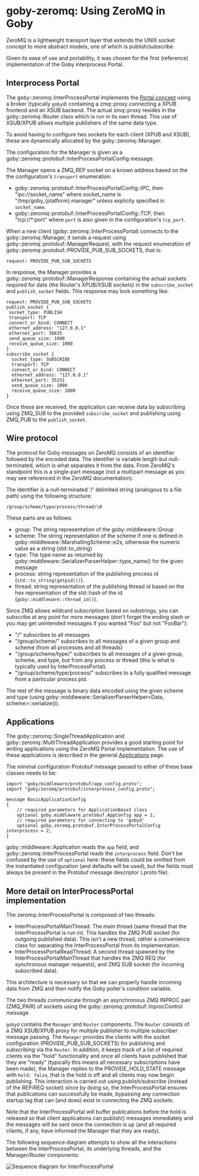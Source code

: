 # goby-zeromq: Using ZeroMQ in Goby

ZeroMQ is a lightweight transport layer that extends the UNIX socket concept to more abstract models, one of which is publish/subscribe.

Given its ease of use and portability, it was chosen for the first (reference) implementation of the Goby interprocess Portal.

## Interprocess Portal

The goby::zeromq::InterProcessPortal implements the [Portal concept](doc210_transporter.md) using a broker (typically `gobyd`) containing a zmq::proxy connecting a XPUB frontend and an XSUB backend. The actual zmq::proxy resides in the goby::zeromq::Router class which is run in its own thread. This use of XSUB/XPUB allows multiple publishers of the same data type.

To avoid having to configure two sockets for each client (XPUB and XSUB), these are dynamically allocated by the goby::zeromq::Manager.

The configuration for the Manager is given as a goby::zeromq::protobuf::InterProcessPortalConfig message.

The Manager opens a ZMQ_REP socket on a known address based on the the configuration's `transport` enumeration:

* goby::zeromq::protobuf::InterProcessPortalConfig::IPC, then "ipc://socket_name" where socket_name is "/tmp/goby_{platform}.manager" unless explicity specified in `socket_name`.
* goby::zeromq::protobuf::InterProcessPortalConfig::TCP, then "tcp://*:port" where `port` is also given in the configuration's `tcp_port`.

When a new client (goby::zeromq::InterProcessPortal) connects to the goby::zeromq::Manager, it sends a request using goby::zeromq::protobuf::ManagerRequest, with the request enumeration of goby::zeromq::protobuf::PROVIDE_PUB_SUB_SOCKETS, that is:

```
request: PROVIDE_PUB_SUB_SOCKETS
```

In response, the Manager provides a goby::zeromq::protobuf::ManagerResponse containing the actual sockets required for data (the Router's XPUB/XSUB sockets) in the `subscribe_socket` and `publish_socket` fields. This response may look something like:

```
request: PROVIDE_PUB_SUB_SOCKETS
publish_socket {
 socket_type: PUBLISH
 transport: TCP
 connect_or_bind: CONNECT
 ethernet_address: "127.0.0.1"
 ethernet_port: 36635
 send_queue_size: 1000
 receive_queue_size: 1000
}
subscribe_socket {
  socket_type: SUBSCRIBE
  transport: TCP
  connect_or_bind: CONNECT
  ethernet_address: "127.0.0.1"
  ethernet_port: 35151
  send_queue_size: 1000
  receive_queue_size: 1000
}
```

Once these are received, the application can receive data by subscribing using ZMQ_SUB to the provided `subscribe_socket` and publishing using ZMQ_PUB to the `publish_socket`.

## Wire protocol

The protocol for Goby messages on ZeroMQ consists of an identifier followed by the encoded data. The identifier is variable length but null-terminated, which is what separates it from the data. From ZeroMQ's standpoint this is a single-part message (not a multipart message as you may see referenced in the ZeroMQ documentation).

The identifier is a null-terminated '/' delimited string (analogous to a file path) using the following structure:

```
/group/scheme/type/process/thread/\0
```

These parts are as follows:

* group: The string representation of the goby::middleware::Group
* scheme: The string representation of the scheme if one is defined in goby::middleware::MarshallingScheme::e2s, otherwsie the numeric value as a string (std::to_string)
* type: The type name as returned by goby::middleware::SerializerParserHelper::type_name() for the given message
* process: string representation of the publishing process id (`std::to_string(getpid())`).
* thread: string representation of the publishing thread id based on the hex representation of the std::hash of the id (`goby::middleware::thread_id()`).

Since ZMQ allows wildcard subscription based on substrings, you can subscribe at any point for more messages (don't forget the ending slash or you may get unintended messages if you wanted "Foo" but not "FooBar"):

* "/" subscribes to all messages
* "/group/scheme/" subscribes to all messages of a given group and scheme (from all processes and all threads)
* "/group/scheme/type/" subscribes to all messages of a given group, scheme, and type, but from any process or thread (this is what is typically used by InterProcessPortal).
* "/group/scheme/type/process/" subscribes to a fully qualified message from a particular process pid.

The rest of the message is binary data encoded using the given scheme and type (using goby::middleware::SerializerParserHelper<Data, scheme>::serialize()).

## Applications

The goby::zeromq::SingleThreadApplication and goby::zeromq::MultiThreadApplication provides a good starting point for writing applications using the ZeroMQ Portal implementation. The use of these applications is described in the general [Applications](doc230_application.md) page.

The minimal configuration Protobuf message passed to either of these base classes needs to be:

```
import "goby/middleware/protobuf/app_config.proto";
import "goby/zeromq/protobuf/interprocess_config.proto";

message BasicApplicationConfig
{
    // required parameters for ApplicationBase3 class
    optional goby.middleware.protobuf.AppConfig app = 1;
    // required parameters for connecting to 'gobyd'
    optional goby.zeromq.protobuf.InterProcessPortalConfig interprocess = 2;
}
```

goby::middleware::Application reads the `app` field, and goby::zeromq::InterProcessPortal reads the `interprocess` field. Don't be confused by the use of `optional` here: these fields could be omitted from the instantiated configuration (and defaults will be used), but the fields must always be present in the Protobuf message descriptor (.proto file).

## More detail on InterProcessPortal implementation

The zeromq::InterProcessPortal is composed of two threads:

- InterProcessPortalMainThread: The main thread (same thread that the InterProcessPortal is run in). This handles the ZMQ PUB socket (for outgoing published data). This isn't a new thread, rather a convenience class for separating the InterProcessPortal from its implementation.
- InterProcessPortalReadThread: A second thread spawned by the InterProcessPortalMainThread that handles the ZMQ REQ (for synchronous manager requests), and ZMQ SUB socket (for incoming subscribed data).

This architecture is necessary so that we can properly handle incoming data from ZMQ and then notify the Goby poller's condition variable. 

The two threads communicate through an asynchronous ZMQ INPROC pair (ZMQ_PAIR) of sockets using the goby::zeromq::protobuf::InprocControl message.

`gobyd` contains the `Manager` and `Router` components. The `Router` consists of a ZMQ XSUB/XPUB proxy for multiple publisher to multiple subscriber message passing. The `Manager` provides the clients with the socket configuration (PROVIDE_PUB_SUB_SOCKETS) for publishing and subscribing via the `Router`. In addition, it keeps track of a list of required clients via the "hold" functionality and once all clients have published that they are "ready" (typically this means all necessary subscriptions have been made), the Manager replies to the PROVIDE_HOLD_STATE message with `hold: false`, that is the hold is off and all clients may now begin publishing. This interaction is carried out using publish/subscribe (instead of the REP/REQ socket) since by doing so, the InterProcessPortal ensures that publications can successfully be made, bypassing any connection startup lag that can (and does) exist in connecting the ZMQ sockets.

Note that the InterProcessPortal will buffer publications before the hold is released so that client applications can publish() messages immediately and the messages will be sent once the connection is up (and all required clients, if any, have informed the Manager that they are ready).

The following sequence diagram attempts to show all the interactions between the InterProcessPortal, its underlying threads, and the Manager/Router components:

![Sequence diagram for InterProcessPortal](images/zeromq_portal_sequence.svg)
